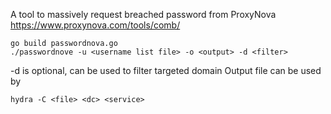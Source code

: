 A tool to massively request breached password from ProxyNova https://www.proxynova.com/tools/comb/

```
go build passwordnova.go
./passwordnove -u <username list file> -o <output> -d <filter>
```
-d is optional, can be used to filter targeted domain
Output file can be used by 
```
hydra -C <file> <dc> <service>
```
